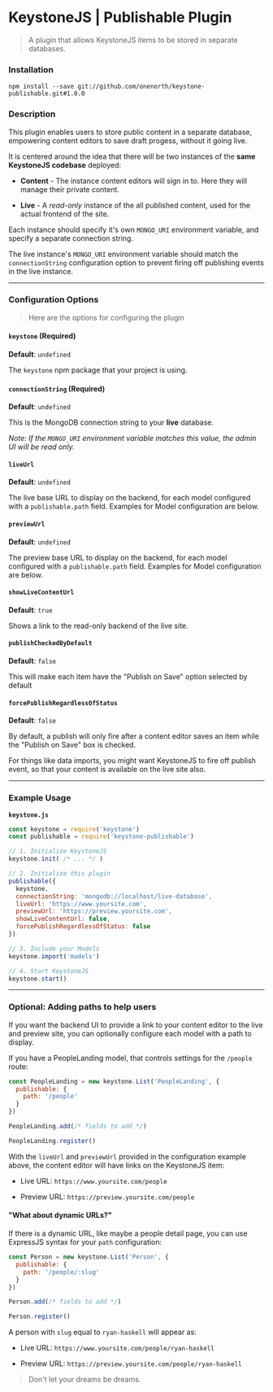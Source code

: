 # KeystoneJS | Publishable Plugin
> A plugin that allows KeystoneJS items to be stored in separate databases.


### Installation

```
npm install --save git://github.com/onenorth/keystone-publishable.git#1.0.0
```


### Description

This plugin enables users to store public content in a separate database, empowering content editors to save draft progess, without it going live.

It is centered around the idea that there will be two instances of the __same KeystoneJS codebase__ deployed:

- __Content__ - The instance content editors will sign in to. Here they will manage their private content.

- __Live__ - A _read-only_ instance of the all published content, used for the actual frontend of the site.


Each instance should specify it's own `MONGO_URI` environment variable, and specify a separate connection string.

The live instance's `MONGO_URI` environment variable should match the `connectionString` configuration option to prevent firing off publishing events in the live instance.

---

### Configuration Options
> Here are the options for configuring the plugin

#### `keystone` (Required)

__Default__: `undefined`

The `keystone` npm package that your project is using.


#### `connectionString` (Required)

__Default__: `undefined`

This is the MongoDB connection string to your __live__ database.

_Note: If the `MONGO_URI` environment variable matches this value, the admin UI will be read only._


#### `liveUrl`

__Default__: `undefined`

The live base URL to display on the backend, for each model configured with a `publishable.path` field. Examples for Model configuration are below.


#### `previewUrl`

__Default__: `undefined`

The preview base URL to display on the backend, for each model configured with a `publishable.path` field. Examples for Model configuration are below.


#### `showLiveContentUrl`

__Default__: `true`

Shows a link to the read-only backend of the live site.


#### `publishCheckedByDefault`

__Default__: `false`

This will make each item have the "Publish on Save" option selected by default


#### `forcePublishRegardlessOfStatus`

__Default__: `false`

By default, a publish will only fire after a content editor saves an item while the "Publish on Save" box is checked.

For things like data imports, you might want KeystoneJS to fire off publish event, so that your content is available on the live site also.


---

### Example Usage

__`keystone.js`__

```js
const keystone = require('keystone')
const publishable = require('keystone-publishable')

// 1. Initialize KeystoneJS
keystone.init( /* ... */ )

// 2. Initialize this plugin
publishable({
  keystone,
  connectionString: 'mongodb://localhost/live-database',
  liveUrl: 'https://www.yoursite.com',
  previewUrl: 'https://preview.yoursite.com',
  showLiveContentUrl: false,
  forcePublishRegardlessOfStatus: false
})

// 3. Include your Models
keystone.import('models')

// 4. Start KeystoneJS
keystone.start()
```

---

### Optional: Adding paths to help users

If you want the backend UI to provide a link to your content editor to the live and preview site, you can optionally configure each model with a path to display.

If you have a PeopleLanding model, that controls settings for the `/people` route:

```js
const PeopleLanding = new keystone.List('PeopleLanding', {
  publishable: {
    path: '/people'
  }
})

PeopleLanding.add(/* fields to add */)

PeopleLanding.register()
```

With the `liveUrl` and `previewUrl` provided in the configuration example above, the content editor will have links on the KeystoneJS item:

- Live URL: `https://www.yoursite.com/people`

- Preview URL: `https://preview.yoursite.com/people`


#### "What about dynamic URLs?"

If there is a dynamic URL, like maybe a people detail page, you can use ExpressJS syntax for your `path` configuration:

```js
const Person = new keystone.List('Person', {
  publishable: {
    path: '/people/:slug'
  }
})

Person.add(/* fields to add */)

Person.register()
```

A person with `slug` equal to `ryan-haskell` will appear as:

- Live URL: `https://www.yoursite.com/people/ryan-haskell`

- Preview URL: `https://preview.yoursite.com/people/ryan-haskell`


> Don't let your dreams be dreams.
